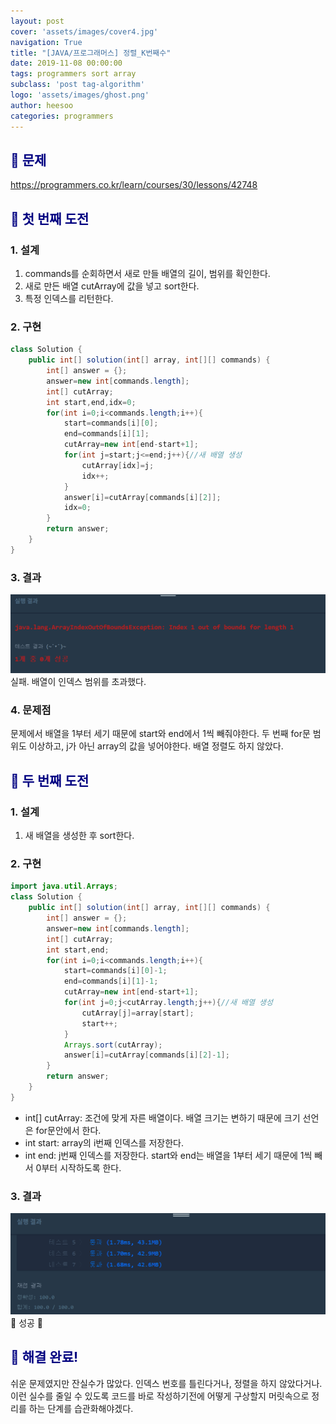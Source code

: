 ```yaml
---
layout: post
cover: 'assets/images/cover4.jpg'
navigation: True
title: "[JAVA/프로그래머스] 정렬_K번째수"
date: 2019-11-08 00:00:00
tags: programmers sort array
subclass: 'post tag-algorithm'
logo: 'assets/images/ghost.png'
author: heesoo
categories: programmers
---
```

## <span style="color:navy">👀 문제</span>
<https://programmers.co.kr/learn/courses/30/lessons/42748>


## <span style="color:navy">👊 첫 번째 도전</span>

### 1. 설계
1. commands를 순회하면서 새로 만들 배열의 길이, 범위를 확인한다.
2. 새로 만든 배열 cutArray에 값을 넣고 sort한다.
3. 특정 인덱스를 리턴한다.

### 2. 구현
```java
class Solution {
    public int[] solution(int[] array, int[][] commands) {
        int[] answer = {};
        answer=new int[commands.length];
        int[] cutArray;
        int start,end,idx=0;
        for(int i=0;i<commands.length;i++){
            start=commands[i][0];
            end=commands[i][1];
            cutArray=new int[end-start+1];
            for(int j=start;j<=end;j++){//새 배열 생성
                cutArray[idx]=j;
                idx++;
            }
            answer[i]=cutArray[commands[i][2]];
            idx=0;
        }
        return answer;
    }
}
```
### 3. 결과
![실행결과](./assets/images/191108_4.PNG)
실패. 배열이 인덱스 범위를 초과했다.

### 4. 문제점
문제에서 배열을 1부터 세기 때문에 start와 end에서 1씩 빼줘야한다. 두 번째 for문 범위도 이상하고, j가 아닌 array의 값을 넣어야한다. 배열 정렬도 하지 않았다.

## <span style="color:navy">👊 두 번째 도전</span>

### 1. 설계
1. 새 배열을 생성한 후 sort한다.

### 2. 구현
```java
import java.util.Arrays;
class Solution {
    public int[] solution(int[] array, int[][] commands) {
        int[] answer = {};
        answer=new int[commands.length];
        int[] cutArray;
        int start,end;
        for(int i=0;i<commands.length;i++){
            start=commands[i][0]-1;
            end=commands[i][1]-1;
            cutArray=new int[end-start+1];
            for(int j=0;j<cutArray.length;j++){//새 배열 생성
                cutArray[j]=array[start];
                start++;
            }
            Arrays.sort(cutArray);
            answer[i]=cutArray[commands[i][2]-1];
        }
        return answer;
    }
}
```
- int[] cutArray: 조건에 맞게 자른 배열이다. 배열 크기는 변하기 때문에 크기 선언은 for문안에서 한다.
- int start: array의 i번째 인덱스를 저장한다.
- int end: j번째 인덱스를 저장한다. start와 end는 배열을 1부터 세기 때문에 1씩 빼서 0부터 시작하도록 한다.

### 3. 결과
![실행결과](./assets/images/191108_3.PNG)
🤟 성공 🤟

## <span style="color:navy">👏 해결 완료!</span>
쉬운 문제였지만 잔실수가 많았다. 인덱스 번호를 틀린다거나, 정렬을 하지 않았다거나. 이런 실수를 줄일 수 있도록 코드를 바로 작성하기전에 어떻게 구상할지 머릿속으로 정리를 하는 단계를 습관화해야겠다.
